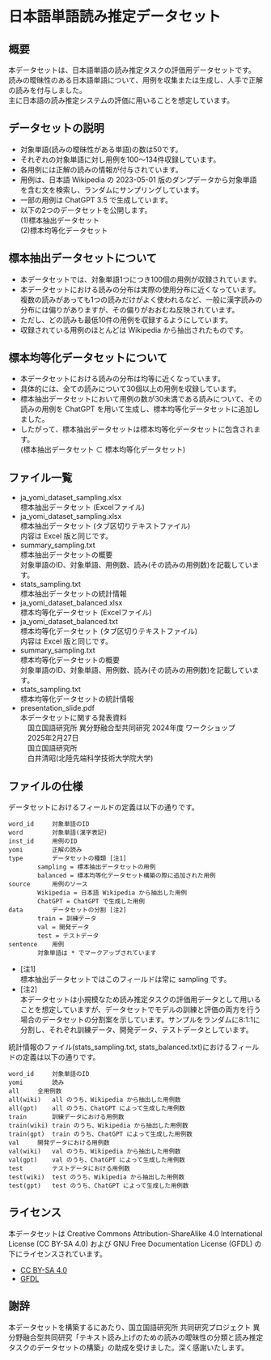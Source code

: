 # 日本語単語読み推定データセット

## 概要
本データセットは、日本語単語の読み推定タスクの評価用データセットです。  
読みの曖昧性のある日本語単語について、用例を収集または生成し、人手で正解の読みを付与しました。  
主に日本語の読み推定システムの評価に用いることを想定しています。

## データセットの説明
* 対象単語(読みの曖昧性がある単語)の数は50です。
* それぞれの対象単語に対し用例を100〜134件収録しています。
* 各用例には正解の読みの情報が付与されています。
* 用例は、日本語 Wikipedia の 2023-05-01 版のダンプデータから対象単語を含む文を検索し、ランダムにサンプリングしています。
* 一部の用例は ChatGPT 3.5 で生成しています。
* 以下の2つのデータセットを公開します。  
(1)標本抽出データセット  
(2)標本均等化データセット

## 標本抽出データセットについて
* 本データセットでは、対象単語1つにつき100個の用例が収録されています。
* 本データセットにおける読みの分布は実際の使用分布に近くなっています。
複数の読みがあっても1つの読みだけがよく使われるなど、一般に漢字読みの分布には偏りがありますが、その偏りがおおむね反映されています。
* ただし、どの読みも最低10件の用例を収録するようにしています。
* 収録されている用例のほとんどは Wikipedia から抽出されたものです。

## 標本均等化データセットについて
* 本データセットにおける読みの分布は均等に近くなっています。
* 具体的には、全ての読みについて30個以上の用例を収録しています。
* 標本抽出データセットにおいて用例の数が30未満である読みについて、その読みの用例を ChatGPT を用いて生成し、標本均等化データセットに追加しました。
* したがって、標本抽出データセットは標本均等化データセットに包含されます。  
(標本抽出データセット ⊂ 標本均等化データセット)

## ファイル一覧
* ja_yomi_dataset_sampling.xlsx  
標本抽出データセット (Excelファイル)
* ja_yomi_dataset_sampling.xlsx  
標本抽出データセット (タブ区切りテキストファイル)  
内容は Excel 版と同じです。
* summary_sampling.txt  
標本抽出データセットの概要  
対象単語のID、対象単語、用例数、読み(その読みの用例数)を記載しています。
* stats_sampling.txt  
標本抽出データセットの統計情報
* ja_yomi_dataset_balanced.xlsx  
標本均等化データセット (Excelファイル)
* ja_yomi_dataset_balanced.txt  
標本均等化データセット (タブ区切りテキストファイル)  
内容は Excel 版と同じです。
* summary_sampling.txt  
標本均等化データセットの概要  
対象単語のID、対象単語、用例数、読み(その読みの用例数)を記載しています。
* stats_sampling.txt  
標本均等化データセットの統計情報
* presentation_slide.pdf  
本データセットに関する発表資料  
　国立国語研究所 異分野融合型共同研究 2024年度 ワークショップ  
　2025年2月27日  
　国立国語研究所  
　白井清昭(北陸先端科学技術大学院大学)  

## ファイルの仕様
データセットにおけるフィールドの定義は以下の通りです。  

```
word_id		対象単語のID
word		対象単語(漢字表記)
inst_id		用例のID
yomi		正解の読み
type		データセットの種類 [注1]
		sampling = 標本抽出データセットの用例
		balanced = 標本均等化データセット構築の際に追加された用例
source		用例のソース
		Wikipedia = 日本語 Wikipedia から抽出した用例
		ChatGPT = ChatGPT で生成した用例
data		データセットの分割 [注2]
		train = 訓練データ
		val = 開発データ
		test = テストデータ
sentence	用例
		対象単語は * でマークアップされています

```

- [注1]  
標本抽出データセットではこのフィールドは常に sampling です。
- [注2]  
本データセットは小規模なため読み推定タスクの評価用データとして用いることを想定していますが、データセットでモデルの訓練と評価の両方を行う場合のデータセットの分割案を示しています。サンプルをランダムに8:1:1に分割し、それぞれ訓練データ、開発データ、テストデータとしています。


統計情報のファイル(stats_sampling.txt, stats_balanced.txt)におけるフィールドの定義は以下の通りです。
```
word_id		対象単語のID
yomi		読み
all		全用例数
all(wiki)	all のうち、Wikipedia から抽出した用例数
all(gpt)	all のうち、ChatGPT によって生成した用例数
train		訓練データにおける用例数
train(wiki)	train のうち、Wikipedia から抽出した用例数
train(gpt)	train のうち、ChatGPT によって生成した用例数
val		開発データにおける用例数
val(wiki)	val のうち、Wikipedia から抽出した用例数
val(gpt)	val のうち、ChatGPT によって生成した用例数
test		テストデータにおける用例数
test(wiki)	test のうち、Wikipedia から抽出した用例数
test(gpt)	test のうち、ChatGPT によって生成した用例数
```

## ライセンス
本データセットは Creative Commons Attribution-ShareAlike 4.0 International License (CC BY-SA 4.0) および GNU Free Documentation License (GFDL) の下にライセンスされています。
- [CC BY-SA 4.0](https://creativecommons.org/licenses/by-sa/4.0/)
- [GFDL](https://www.gnu.org/licenses/fdl-1.3.html.en)

## 謝辞
本データセットを構築するにあたり、国立国語研究所 共同研究プロジェクト 異分野融合型共同研究「テキスト読み上げのための読みの曖昧性の分類と読み推定タスクのデータセットの構築」の助成を受けました。深く感謝いたします。

